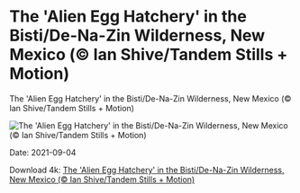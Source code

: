 # The 'Alien Egg Hatchery' in the Bisti/De-Na-Zin Wilderness, New Mexico (© Ian Shive/Tandem Stills + Motion)

The 'Alien Egg Hatchery' in the Bisti/De-Na-Zin Wilderness, New Mexico (© Ian Shive/Tandem Stills + Motion)

![The 'Alien Egg Hatchery' in the Bisti/De-Na-Zin Wilderness, New Mexico (© Ian Shive/Tandem Stills + Motion)](https://bing.com/th?id=OHR.AlienEggs_EN-US2920727413_UHD.jpg&w=1024&h=576)

Date: 2021-09-04

Download 4k: [The 'Alien Egg Hatchery' in the Bisti/De-Na-Zin Wilderness, New Mexico (© Ian Shive/Tandem Stills + Motion)](https://bing.com/th?id=OHR.AlienEggs_EN-US2920727413_UHD.jpg)

